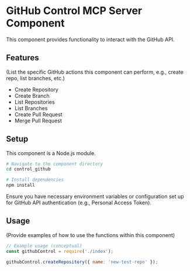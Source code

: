 # GitHub Control MCP Server Component

This component provides functionality to interact with the GitHub API.

## Features

(List the specific GitHub actions this component can perform, e.g., create repo, list branches, etc.)

*   Create Repository
*   Create Branch
*   List Repositories
*   List Branches
*   Create Pull Request
*   Merge Pull Request


## Setup

This component is a Node.js module.

```bash
# Navigate to the component directory
cd control_github

# Install dependencies
npm install
```

Ensure you have necessary environment variables or configuration set up for GitHub API authentication (e.g., Personal Access Token).

## Usage

(Provide examples of how to use the functions within this component)

```javascript
// Example usage (conceptual)
const githubControl = require('./index');

githubControl.createRepository({ name: 'new-test-repo' });
``` 